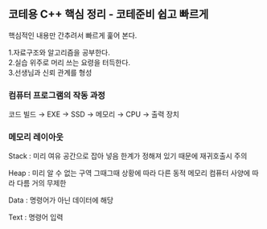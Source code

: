 ## 코테용 C++ 핵심 정리 - 코테준비 쉽고 빠르게  

핵심적인 내용만 간추려서 빠르게 훑어 본다.

1.자료구조와 알고리즘을 공부한다.  
2.실습 위주로 머리 쓰는 요령을 터득한다.  
3.선생님과 신뢰 관계를 형성


### 컴퓨터 프로그램의 작동 과정
코드 빌드 → EXE → SSD → 메모리 → CPU → 출력 장치


### 메모리 레이아웃
Stack : 미리 여유 공간으로 잡아 넣음
한계가 정해져 있기 때문에 재귀호출시 주의

Heap : 미리 알 수 없는 구역 그때그때 상황에 따라 다른 동적 메모리
컴퓨터 사양에 따라 다름 거의 무제한

Data : 명령어가 아닌 데이터에 해당

Text : 명령어 입력
